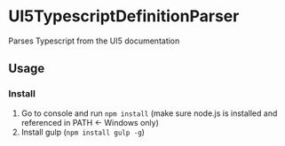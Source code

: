 # UI5TypescriptDefinitionParser
Parses Typescript from the UI5 documentation

## Usage

### Install

1. Go to console and run `npm install` (make sure node.js is installed and referenced in PATH <- Windows only)
1. Install gulp (`npm install gulp -g`)
